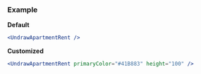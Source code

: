 ### Example

**Default**
```jsx
<UndrawApartmentRent />
```

**Customized**
```jsx
<UndrawApartmentRent primaryColor="#41B883" height="100" />
```
